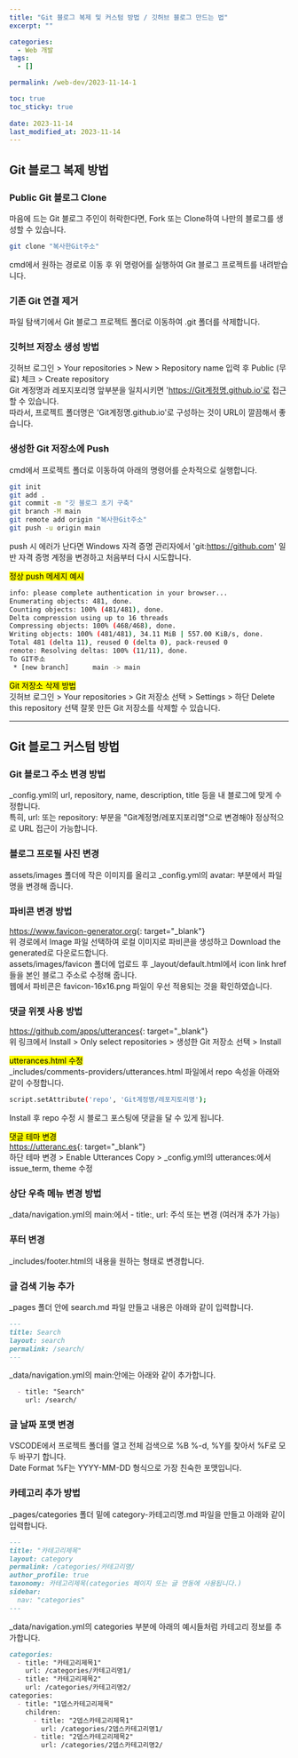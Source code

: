 ```yaml
---
title: "Git 블로그 복제 및 커스텀 방법 / 깃허브 블로그 만드는 법"
excerpt: ""

categories:
  - Web 개발
tags:
  - []

permalink: /web-dev/2023-11-14-1

toc: true
toc_sticky: true
 
date: 2023-11-14
last_modified_at: 2023-11-14
---
```


## Git 블로그 복제 방법

### Public Git 블로그 Clone
마음에 드는 Git 블로그 주인이 허락한다면, Fork 또는 Clone하여 나만의 블로그를 생성할 수 있습니다.  
```bash
git clone "복사한Git주소"
```
cmd에서 원하는 경로로 이동 후 위 명령어를 실행하여 Git 블로그 프로젝트를 내려받습니다.

### 기존 Git 연결 제거
파일 탐색기에서 Git 블로그 프로젝트 폴더로 이동하여 .git 폴더를 삭제합니다.

### 깃허브 저장소 생성 방법
깃허브 로그인 > Your repositories > New > Repository name 입력 후 Public (무료) 체크 > Create repository  
Git 계정명과 레포지포리명 앞부분을 일치시키면 'https://Git계정명.github.io'로 접근할 수 있습니다.  
따라서, 프로젝트 폴더명은 'Git계정명.github.io'로 구성하는 것이 URL이 깔끔해서 좋습니다.

### 생성한 Git 저장소에 Push
cmd에서 프로젝트 폴더로 이동하여 아래의 명령어를 순차적으로 실행합니다.
```bash
git init
git add .
git commit -m "깃 블로그 초기 구축"
git branch -M main
git remote add origin "복사한Git주소"
git push -u origin main
```
push 시 에러가 난다면 Windows 자격 증명 관리자에서 'git:https://github.com' 일반 자격 증명 계정을 변경하고 처음부터 다시 시도합니다.

<mark>정상 push 메세지 예시</mark>
```bash
info: please complete authentication in your browser...
Enumerating objects: 481, done.
Counting objects: 100% (481/481), done.
Delta compression using up to 16 threads
Compressing objects: 100% (468/468), done.
Writing objects: 100% (481/481), 34.11 MiB | 557.00 KiB/s, done.
Total 481 (delta 11), reused 0 (delta 0), pack-reused 0
remote: Resolving deltas: 100% (11/11), done.
To GIT주소
 * [new branch]      main -> main
```

<mark>Git 저장소 삭제 방법</mark>  
깃허브 로그인 > Your repositories > Git 저장소 선택 > Settings > 하단 Delete this repository 선택
잘못 만든 Git 저장소를 삭제할 수 있습니다.

---

## Git 블로그 커스텀 방법

### Git 블로그 주소 변경 방법
_config.yml의 url, repository, name, description, title 등을 내 블로그에 맞게 수정합니다.  
특히, url: 또는 repository: 부분을 "Git계정명/레포지포리명"으로 변경해야 정상적으로 URL 접근이 가능합니다.

### 블로그 프로필 사진 변경
assets/images 폴더에 작은 이미지를 올리고 _config.yml의 avatar: 부분에서 파일명을 변경해 줍니다.

### 파비콘 변경 방법
<https://www.favicon-generator.org>{: target="_blank"}  
위 경로에서 Image 파일 선택하여 로컬 이미지로 파비콘을 생성하고 Download the generated로 다운로드합니다.  
assets/images/favicon 폴더에 업로드 후 _layout/default.html에서 icon link href들을 본인 블로그 주소로 수정해 줍니다.  
웹에서 파비콘은 favicon-16x16.png 파일이 우선 적용되는 것을 확인하였습니다.

### 댓글 위젯 사용 방법
<https://github.com/apps/utterances>{: target="_blank"}  
위 링크에서 Install > Only select repositories > 생성한 Git 저장소 선택 > Install

<mark>utterances.html 수정</mark>  
_includes/comments-providers/utterances.html 파일에서 repo 속성을 아래와 같이 수정합니다.
```bash
script.setAttribute('repo', 'Git계정명/레포지토리명');
```
Install 후 repo 수정 시 블로그 포스팅에 댓글을 달 수 있게 됩니다.

<mark>댓글 테마 변경</mark>  
<https://utteranc.es>{: target="_blank"}  
하단 테마 변경 > Enable Utterances Copy > _config.yml의 utterances:에서 issue_term, theme 수정

### 상단 우측 메뉴 변경 방법
_data/navigation.yml의 main:에서 - title:, url:  주석 또는 변경 (여러개 추가 가능)

### 푸터 변경
_includes/footer.html의 내용을 원하는 형태로 변경합니다.

### 글 검색 기능 추가
_pages 폴더 안에 search.md 파일 만들고 내용은 아래와 같이 입력합니다.
```md
---
title: Search
layout: search
permalink: /search/
---
```
_data/navigation.yml의 main:안에는 아래와 같이 추가합니다.
```md
  - title: "Search"
    url: /search/
```

### 글 날짜 포맷 변경
VSCODE에서 프로젝트 폴더를 열고 전체 검색으로 %B %-d, %Y를 찾아서 %F로 모두 바꾸기 합니다.  
Date Format %F는 YYYY-MM-DD 형식으로 가장 친숙한 포맷입니다.

### 카테고리 추가 방법
_pages/categories 폴더 밑에 category-카테고리명.md 파일을 만들고 아래와 같이 입력합니다.
```md
---
title: "카테고리제목"
layout: category
permalink: /categories/카테고리명/
author_profile: true
taxonomy: 카테고리제목(categories 페이지 또는 글 연동에 사용됩니다.)
sidebar:
  nav: "categories"
---
```
_data/navigation.yml의 categories 부분에 아래의 예시들처럼 카테고리 정보를 추가합니다.
```md
categories:
  - title: "카테고리제목1"
    url: /categories/카테고리명1/
  - title: "카테고리제목2"
    url: /categories/카테고리명2/
categories:
  - title: "1뎁스카테고리제목"
    children:
      - title: "2뎁스카테고리제목1"
        url: /categories/2뎁스카테고리명1/
      - title: "2뎁스카테고리제목2"
        url: /categories/2뎁스카테고리명2/
```